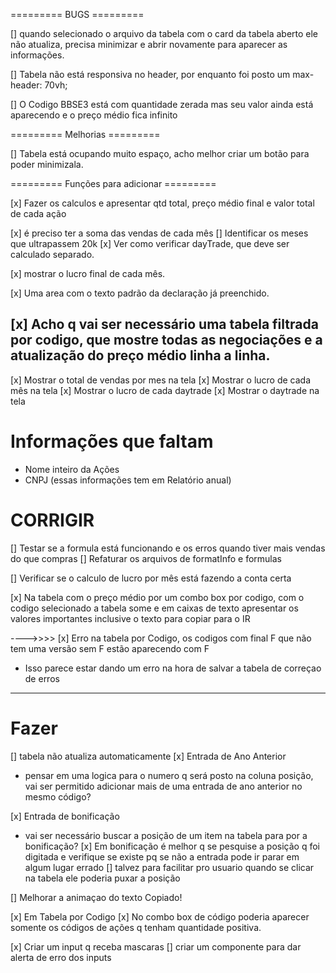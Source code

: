 
========= BUGS =========

[] quando selecionado o arquivo da tabela com o card da tabela aberto ele não atualiza, precisa minimizar e abrir novamente para aparecer as informações.

[] Tabela não está responsiva no header, por enquanto foi posto um max-header: 70vh; 

[] O Codigo BBSE3 está com quantidade zerada mas seu valor ainda está aparecendo e o preço médio fica infinito

========= Melhorias =========

[] Tabela está ocupando muito espaço, acho melhor criar um botão para poder minimizala.


========= Funções para adicionar =========

[x] Fazer os calculos e apresentar qtd total, preço médio final e valor total de cada ação

[x] é preciso ter a soma das vendas de cada mês
  [] Identificar os meses que ultrapassem 20k
  [x] Ver como verificar dayTrade, que deve ser calculado separado.

[x] mostrar o lucro final de cada mês.

[x] Uma area com o texto padrão da declaração já preenchido.

[x] Acho q vai ser necessário uma tabela filtrada por codigo, que mostre todas as negociações e a atualização do preço médio linha a linha.
----------------------------------------------------
[x] Mostrar o total de vendas por mes na tela
[x] Mostrar o lucro de cada mês na tela
[x] Mostrar o lucro de cada daytrade
[x] Mostrar o daytrade na tela


# Informações que faltam
  - Nome inteiro da Ações
  - CNPJ 
  (essas informações tem em Relatório anual)

# CORRIGIR

[] Testar se a formula está funcionando e os erros quando tiver mais vendas do que compras
[] Refaturar os arquivos de formatInfo e formulas

[] Verificar se o calculo de lucro por mês está fazendo a conta certa

[x] Na tabela com o preço médio por um combo box por codigo, com o codigo selecionado a tabela some e em caixas de texto apresentar os valores importantes inclusive o texto para copiar para o IR


---->>>> [x] Erro na tabela por Codigo, os codigos com final F que não tem uma versão sem F estão aparecendo com F
  - Isso parece estar dando um erro na hora de salvar a tabela de correçao de erros

----------------------------------------
# Fazer

[] tabela não atualiza automaticamente
[x] Entrada de Ano Anterior
  - pensar em uma logica para o numero q será posto na coluna posição, vai ser permitido adicionar mais de uma entrada de ano anterior no mesmo código?
  
[x] Entrada de bonificação 
  - vai ser necessário buscar a posição de um item na tabela para por a bonificação?
  [x] Em bonificação é melhor q se pesquise a posição q foi digitada e verifique se existe pq se não a entrada pode ir parar em algum lugar errado
  [] talvez para facilitar pro usuario quando se clicar na tabela ele poderia puxar a posição

  [] Melhorar a animaçao do texto Copiado!

  [x] Em Tabela por Codigo
    [x] No combo box de código poderia aparecer somente os códigos de ações q tenham quantidade positiva.
    

  [x] Criar um input q receba mascaras
  [] criar um componente para dar alerta de erro dos inputs